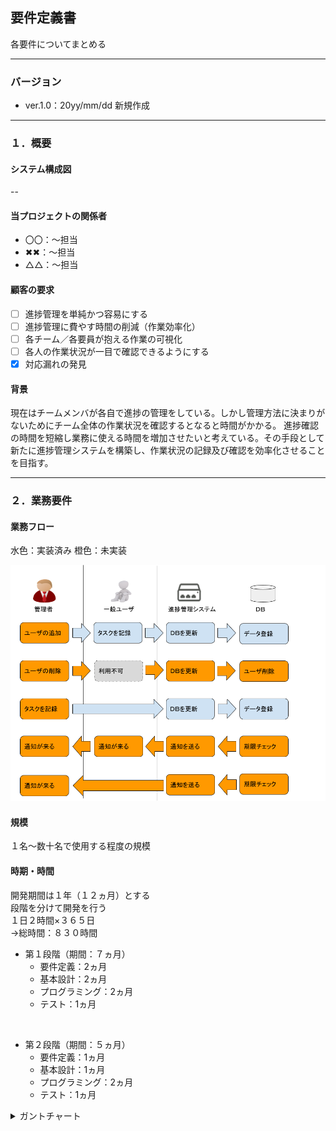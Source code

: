 ## 要件定義書
各要件についてまとめる

---

### バージョン

- ver.1.0：20yy/mm/dd 新規作成

---

### １．概要

#### システム構成図

--

#### 当プロジェクトの関係者

- 〇〇：～担当
- ✖✖：～担当
- △△：～担当

#### 顧客の要求

- [ ] 進捗管理を単純かつ容易にする
- [ ] 進捗管理に費やす時間の削減（作業効率化）
- [ ] 各チーム／各要員が抱える作業の可視化
- [ ] 各人の作業状況が一目で確認できるようにする
- [x] 対応漏れの発見

#### 背景

現在はチームメンバが各自で進捗の管理をしている。しかし管理方法に決まりがないためにチーム全体の作業状況を確認するとなると時間がかかる。
進捗確認の時間を短縮し業務に使える時間を増加させたいと考えている。その手段として新たに進捗管理システムを構築し、作業状況の記録及び確認を効率化させることを目指す。

---
### ２．業務要件

#### 業務フロー

水色：実装済み
橙色：未実装

![簡易業務フロー](https://github.com/code-10157/asp.net_core_ver.2/blob/main/asp_projects/documents/%E8%B3%87%E6%96%99/%E6%A5%AD%E5%8B%99%E3%83%95%E3%83%AD%E3%83%BC.png)


#### 規模
１名～数十名で使用する程度の規模


#### 時期・時間
開発期間は１年（１２ヵ月）とする<br>
段階を分けて開発を行う<br>
１日２時間×３６５日<br>
→総時間：８３０時間

- 第１段階（期間：７ヵ月）
  - 要件定義：2ヵ月
  - 基本設計：2ヵ月
  - プログラミング：2ヵ月
  - テスト：1ヵ月

<br>

- 第２段階（期間：５ヵ月）
  - 要件定義：1ヵ月
  - 基本設計：1ヵ月
  - プログラミング：2ヵ月
  - テスト：1ヵ月

<details>
  <summary>ガントチャート</summary>

  __-第１段階-__ <br>
  要件定義

  ``` plantuml
  @startgantt
  -- 第１段階 --
  [要件定義] lasts 60 days
  -- タスク --
  [資料確認] lasts 5 days
  then [現行システムの調査] lasts 10 days
  then [対応方針の検討] lasts 15 days
  then [仕様書作成] lasts 15 days
  then [レビュ―] lasts 10 days
  then [予備] lasts 5 days
  @endgantt
  ```

  基本設計

  ``` plantuml
  @startgantt
  -- 第１段階 --
  [基本設計] lasts 60 days
  -- タスク --
  [設計書作成] lasts 30 days
  then [試験書作成] lasts 15 days
  then [レビュ―] lasts 15 days
  @endgantt
  ```

  プログラミング

  ``` plantuml
  @startgantt
  -- 第１段階 --
  [プログラミング] lasts 60 days
  -- タスク --
  [新規機能の実装１] lasts 15 days
  then [新規機能の実装２] lasts 15 days
  then [新規機能の実装３] lasts 15 days
  then [レビュ―] lasts 15 days
  @endgantt
  ```

  テスト

  ``` plantuml
  @startgantt
  -- 第１段階 --
  [テスト] lasts 30 days
  -- タスク --
  [試験実施] lasts 30 days
  [バグの修正] lasts 30 days
  @endgantt
  ```

  __-第２段階-__ <br>
  要件定義
  ``` plantuml
  @startgantt
  -- 第１段階 --
  -- 第２段階 --
  [要件定義] lasts 30 days
  -- タスク --
  [対応方針の検討] lasts 12 days
  then [仕様書の修正] lasts 12 days
  then [レビュ―] lasts 6 days
  @endgantt
  ```

  基本設計
  ``` plantuml
  @startgantt
  -- 第１段階 --
  -- 第２段階 --
  [基本設計] lasts 30 days
  -- タスク --
  [設計書作成] lasts 20 days
  then [試験書作成] lasts 5 days
  then [レビュ―] lasts 5 days
  @endgantt
  ```

  プログラミング
  ``` plantuml
  @startgantt
  -- 第１段階 --
  -- 第２段階 --
  [プログラミング] lasts 60 days
  -- タスク --
  [新規機能の実装１] lasts 15 days
  then [新規機能の実装２] lasts 15 days
  then [新規機能の実装３] lasts 15 days
  then [レビュ―] lasts 15 days
  @endgantt
  ```

  テスト
  ``` plantuml
  @startgantt
  -- 第１段階 --
  -- 第２段階 --
  [テスト] lasts 25 days
  -- タスク --
  [試験実施] lasts 25 days
  [バグの修正] lasts 25 days
  @endgantt
  ```

  __-リリース-__
  ``` plantuml
  @startgantt
  -- 第１段階 --
  -- 第２段階 --
  -- リリース --
  [リリース] lasts 5 days
  @endgantt
  ```

</details>
